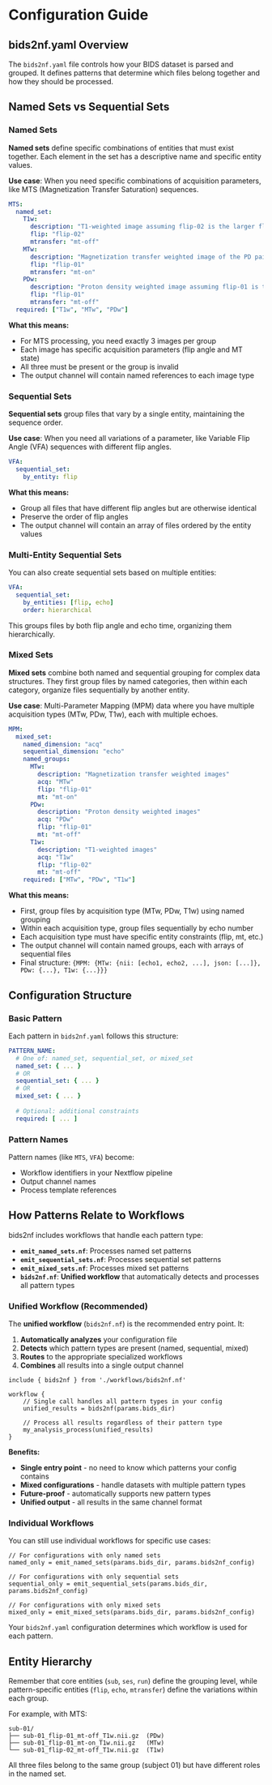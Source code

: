 # Configuration Guide

## bids2nf.yaml Overview

The `bids2nf.yaml` file controls how your BIDS dataset is parsed and grouped. It defines patterns that determine which files belong together and how they should be processed.

## Named Sets vs Sequential Sets

### Named Sets

**Named sets** define specific combinations of entities that must exist together. Each element in the set has a descriptive name and specific entity values.

**Use case**: When you need specific combinations of acquisition parameters, like MTS (Magnetization Transfer Saturation) sequences.

```yaml
MTS:
  named_set:
    T1w:
      description: "T1-weighted image assuming flip-02 is the larger flip angle"
      flip: "flip-02"
      mtransfer: "mt-off"
    MTw:
      description: "Magnetization transfer weighted image of the PD pair"
      flip: "flip-01"
      mtransfer: "mt-on"
    PDw:
      description: "Proton density weighted image assuming flip-01 is the lower flip angle"
      flip: "flip-01"
      mtransfer: "mt-off"
  required: ["T1w", "MTw", "PDw"]
```

**What this means:**
- For MTS processing, you need exactly 3 images per group
- Each image has specific acquisition parameters (flip angle and MT state)
- All three must be present or the group is invalid
- The output channel will contain named references to each image type

### Sequential Sets  

**Sequential sets** group files that vary by a single entity, maintaining the sequence order.

**Use case**: When you need all variations of a parameter, like Variable Flip Angle (VFA) sequences with different flip angles.

```yaml
VFA:
  sequential_set:
    by_entity: flip
```

**What this means:**
- Group all files that have different flip angles but are otherwise identical
- Preserve the order of flip angles
- The output channel will contain an array of files ordered by the entity values

### Multi-Entity Sequential Sets

You can also create sequential sets based on multiple entities:

```yaml
VFA:
  sequential_set:
    by_entities: [flip, echo]
    order: hierarchical
```

This groups files by both flip angle and echo time, organizing them hierarchically.

### Mixed Sets

**Mixed sets** combine both named and sequential grouping for complex data structures. They first group files by named categories, then within each category, organize files sequentially by another entity.

**Use case**: Multi-Parameter Mapping (MPM) data where you have multiple acquisition types (MTw, PDw, T1w), each with multiple echoes.

```yaml
MPM:
  mixed_set:
    named_dimension: "acq"
    sequential_dimension: "echo"
    named_groups:
      MTw:
        description: "Magnetization transfer weighted images"
        acq: "MTw"
        flip: "flip-01"
        mt: "mt-on"
      PDw:
        description: "Proton density weighted images"  
        acq: "PDw"
        flip: "flip-01"
        mt: "mt-off"
      T1w:
        description: "T1-weighted images"
        acq: "T1w"
        flip: "flip-02"
        mt: "mt-off"
    required: ["MTw", "PDw", "T1w"]
```

**What this means:**
- First, group files by acquisition type (MTw, PDw, T1w) using named grouping
- Within each acquisition type, group files sequentially by echo number
- Each acquisition type must have specific entity constraints (flip, mt, etc.)
- The output channel will contain named groups, each with arrays of sequential files
- Final structure: `{MPM: {MTw: {nii: [echo1, echo2, ...], json: [...]}, PDw: {...}, T1w: {...}}}`

## Configuration Structure

### Basic Pattern

Each pattern in `bids2nf.yaml` follows this structure:

```yaml
PATTERN_NAME:
  # One of: named_set, sequential_set, or mixed_set
  named_set: { ... }
  # OR
  sequential_set: { ... }
  # OR
  mixed_set: { ... }
  
  # Optional: additional constraints
  required: [ ... ]
```

### Pattern Names

Pattern names (like `MTS`, `VFA`) become:
- Workflow identifiers in your Nextflow pipeline
- Output channel names
- Process template references

## How Patterns Relate to Workflows

bids2nf includes workflows that handle each pattern type:

- **`emit_named_sets.nf`**: Processes named set patterns
- **`emit_sequential_sets.nf`**: Processes sequential set patterns  
- **`emit_mixed_sets.nf`**: Processes mixed set patterns
- **`bids2nf.nf`**: **Unified workflow** that automatically detects and processes all pattern types

### Unified Workflow (Recommended)

The **unified workflow** (`bids2nf.nf`) is the recommended entry point. It:

1. **Automatically analyzes** your configuration file
2. **Detects** which pattern types are present (named, sequential, mixed)
3. **Routes** to the appropriate specialized workflows
4. **Combines** all results into a single output channel

```nextflow
include { bids2nf } from './workflows/bids2nf.nf'

workflow {
    // Single call handles all pattern types in your config
    unified_results = bids2nf(params.bids_dir)
    
    // Process all results regardless of their pattern type
    my_analysis_process(unified_results)
}
```

**Benefits:**
- **Single entry point** - no need to know which patterns your config contains
- **Mixed configurations** - handle datasets with multiple pattern types
- **Future-proof** - automatically supports new pattern types
- **Unified output** - all results in the same channel format

### Individual Workflows

You can still use individual workflows for specific use cases:

```nextflow
// For configurations with only named sets
named_only = emit_named_sets(params.bids_dir, params.bids2nf_config)

// For configurations with only sequential sets  
sequential_only = emit_sequential_sets(params.bids_dir, params.bids2nf_config)

// For configurations with only mixed sets
mixed_only = emit_mixed_sets(params.bids_dir, params.bids2nf_config)
```

Your `bids2nf.yaml` configuration determines which workflow is used for each pattern.

## Entity Hierarchy

Remember that core entities (`sub`, `ses`, `run`) define the grouping level, while pattern-specific entities (`flip`, `echo`, `mtransfer`) define the variations within each group.

For example, with MTS:
```
sub-01/
├── sub-01_flip-01_mt-off_T1w.nii.gz  (PDw)
├── sub-01_flip-01_mt-on_T1w.nii.gz   (MTw)  
└── sub-01_flip-02_mt-off_T1w.nii.gz  (T1w)
```

All three files belong to the same group (subject 01) but have different roles in the named set.